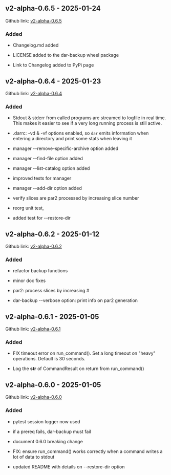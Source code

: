 
## v2-alpha-0.6.5 - 2025-01-24

Github link: [v2-alpha-0.6.5](https://github.com/per2jensen/dar-backup/tree/v2-alpha-0.6.5)

### Added

- Changelog.md added

- LICENSE added to the dar-backup wheel package

- Link to Changelog added to PyPi page


## v2-alpha-0.6.4 - 2025-01-23

Github link: [v2-alpha-0.6.4](https://github.com/per2jensen/dar-backup/tree/v2-alpha-0.6.4)

### Added

- Stdout & stderr from called programs are streamed to logfile in real time. This makes it easier to see if a very long running process is still active.

- .darrc: -vd & -vf options enabled, so `dar` emits information when entering a directory and print some stats when leaving it

- manager --remove-specific-archive option added 

- manager --find-file option added 

- manager --list-catalog option added 

- improved tests for manager 

- manager --add-dir option added

- verify slices are par2 processed by increasing slice number

- reorg unit test,

- added test for --restore-dir 


## v2-alpha-0.6.2 - 2025-01-12

Github link: [v2-alpha-0.6.2](https://github.com/per2jensen/dar-backup/tree/v2-alpha-0.6.2)

### Added

- refactor backup functions 

- minor doc fixes 

- par2: process slices by increasing #

- dar-backup --verbose option: print info on par2 generation


## v2-alpha-0.6.1 - 2025-01-05

Github link: [v2-alpha-0.6.1](https://github.com/per2jensen/dar-backup/tree/v2-alpha-0.6.1)

### Added

- FIX timeout error on run_command(). Set a long timeout on "heavy" operations. Default is 30 seconds.

- Log the __str__ of CommandResult on return from run_command()


## v2-alpha-0.6.0 - 2025-01-05

Github link: [v2-alpha-0.6.0](https://github.com/per2jensen/dar-backup/tree/v2-alpha-0.6.0)

### Added

- pytest session logger now used

- if a prereq fails, dar-backup must fail

- document 0.6.0 breaking change

- FIX: ensure run_command() works correctly when a command writes a lot of data to stdout

- updated README with details on --restore-dir option